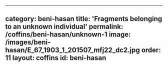 
---
category: beni-hasan
title: 'Fragments belonging to an unknown individual'
permalink: /coffins/beni-hasan/unknown-1
image: /images/beni-hasan/E_67_1903_1_201507_mfj22_dc2.jpg
order: 11
layout: coffins
id: beni-hasan
---
